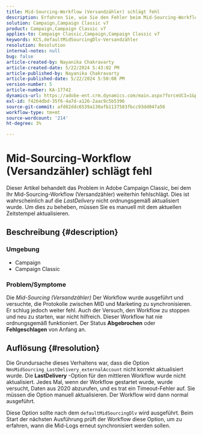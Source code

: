 ```yaml
---
title: Mid-Sourcing-Workflow (Versandzähler) schlägt fehl
description: Erfahren Sie, wie Sie den Fehler beim Mid-Sourcing-Workflow (Versandzähler) beheben können.
solution: Campaign,Campaign Classic v7
product: Campaign,Campaign Classic v7
applies-to: Campaign Classic,Campaign,Campaign Classic v7
keywords: KCS,defaultMidSourcingDlv-Versandzähler
resolution: Resolution
internal-notes: null
bug: false
article-created-by: Nayanika Chakravarty
article-created-date: 5/22/2024 5:43:02 PM
article-published-by: Nayanika Chakravarty
article-published-date: 5/22/2024 5:50:08 PM
version-number: 5
article-number: KA-17742
dynamics-url: https://adobe-ent.crm.dynamics.com/main.aspx?forceUCI=1&pagetype=entityrecord&etn=knowledgearticle&id=f8d43cbb-6218-ef11-9f89-000d3a37816b
exl-id: f4264dbd-35f6-4a7d-a126-2aac9c5b5396
source-git-commit: afd82ddc6539a130afb1137583fbcc93dd047a56
workflow-type: tm+mt
source-wordcount: '214'
ht-degree: 3%

---
```


# Mid-Sourcing-Workflow (Versandzähler) schlägt fehl


Dieser Artikel behandelt das Problem in Adobe Campaign Classic, bei dem Ihr Mid-Sourcing-Workflow (Versandzähler) weiterhin fehlschlägt. Dies ist wahrscheinlich auf die *LastDelivery* nicht ordnungsgemäß aktualisiert wurde. Um dies zu beheben, müssen Sie es manuell mit dem aktuellen Zeitstempel aktualisieren.

## Beschreibung {#description}


### <b>Umgebung</b>

- Campaign
- Campaign Classic


### <b>Problem/Symptome</b>

Die *Mid-Sourcing (Versandzähler)* Der Workflow wurde ausgeführt und versuchte, die Protokolle zwischen MID und Marketing zu synchronisieren. Er schlug jedoch weiter fehl. Auch der Versuch, den Workflow zu stoppen und neu zu starten, war nicht hilfreich. Dieser Workflow hat nie ordnungsgemäß funktioniert. Der Status <b>Abgebrochen</b> oder <b>Fehlgeschlagen</b> von Anfang an.


## Auflösung {#resolution}


Die Grundursache dieses Verhaltens war, dass die Option `NmsMidSourcing_LastDelivery_externalAccount` nicht korrekt aktualisiert wurde. Die <b>LastDelivery</b> -Option für den mittleren Workflow wurde nicht aktualisiert. Jedes Mal, wenn der Workflow gestartet wurde, wurde versucht, Daten aus 2020 abzurufen, und es trat ein Timeout-Fehler auf. Sie müssen die Option manuell aktualisieren. Der Workflow wird dann normal ausgeführt.

Diese Option sollte nach dem `defaultMidSourcingDlv` wird ausgeführt. Beim Start der nächsten Ausführung prüft der Workflow diese Option, um zu erfahren, wann die Mid-Logs erneut synchronisiert werden sollen.
